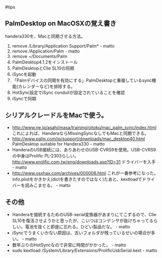 #tips




## PalmDesktop on MacOSXの覚え書き

handera330を、Macと同期させる方法。

1. remove /Library/Application Support/Palm* - matto 
1. remove /Application/Palm - matto 
1. remove ~/Documents/Palm
1. PalmDesktop4.1.2をインストール
1. PalmDesktopとClie SL10の同期
1. iSyncを起動
  1. 「Palmデバイスの同期を有効にする」PalmDesktopと重複しているsync機能(カレンダーなど)を排除する。
  1. HotSync設定でiSync conduitが設定されていることを確認
1. iSyncで同期

## シリアルクレードルをMacで使う。

* http://www.ne.jp/asahi/masa/training/oitoku/mac_palm_sync/index.html これによれば、HanderaならMissingSyncなしでもMacと同期できる。
* http://www.palm.com/jp/support/downloads/mac_desktop40.html PalmDesktop suitable for Handera330 - matto 
* HanderaのUSB接続には、ありあわせのUSB-CVRS9を使用。USB-CVRS9の中身はProlific PL-2303らしい。 http://www.prolific.com.tw/eng/downloads.asp?ID=31 ドライバーを入手 - matto 
* http://www.osxhax.com/archives/000006.html これが一番参考になった。Info.plistをかきかえ(dictを書きたすのではなく)たあと、kextloadでドライバーを読みこませる。 - matto 

## その他

* Handeraを接続するためのUSB-serial変換器があまりにてこずるので、Clie SL10を復活させようかと思ったが、こいつはコンデンサが抜けちゃってるらしい。電池を抜くと即座に忘れる。ひどい製品だな。 - matto 
* iSyncでうまくいかない原因は、古いフォルダが残っているせいの場合が多い。 - matto 
* 数年ぶりのHotSyncなので非常に時間がかかった。 - matto 
* sudo kextload /System/Library/Extensions/ProlificUsbSerial.kext  - matto 
<!--  -->


